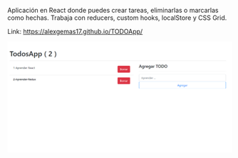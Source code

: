 Aplicación en React donde puedes crear tareas, eliminarlas o marcarlas como hechas. Trabaja con reducers, custom hooks, localStore y CSS Grid.

Link: https://alexgemas17.github.io/TODOApp/

![alt text](https://github.com/alexgemas17/TODOApp/blob/master/ejemplo.PNG)
